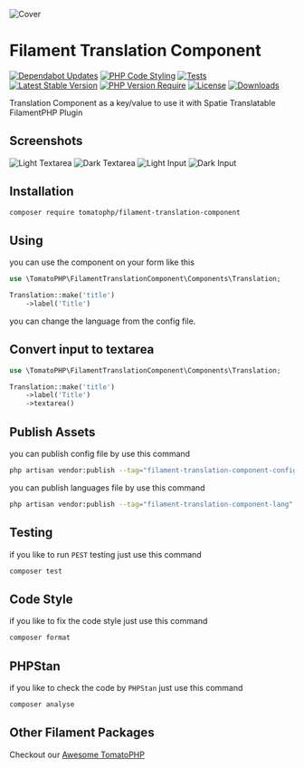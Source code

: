 ![Cover](https://raw.githubusercontent.com/tomatophp/filament-translation-component/master/arts/fadymondy-tomato-translation-component.jpg)

# Filament Translation Component

[![Dependabot Updates](https://github.com/tomatophp/filament-translation-component/actions/workflows/dependabot/dependabot-updates/badge.svg)](https://github.com/tomatophp/filament-translation-component/actions/workflows/dependabot/dependabot-updates)
[![PHP Code Styling](https://github.com/tomatophp/filament-translation-component/actions/workflows/fix-php-code-styling.yml/badge.svg)](https://github.com/tomatophp/filament-translation-component/actions/workflows/fix-php-code-styling.yml)
[![Tests](https://github.com/tomatophp/filament-translation-component/actions/workflows/tests.yml/badge.svg)](https://github.com/tomatophp/filament-translation-component/actions/workflows/tests.yml)
[![Latest Stable Version](https://poser.pugx.org/tomatophp/filament-translation-component/version.svg)](https://packagist.org/packages/tomatophp/filament-translation-component)
[![PHP Version Require](http://poser.pugx.org/tomatophp/filament-translation-component/require/php)](https://packagist.org/packages/tomatophp/filament-translation-component)
[![License](https://poser.pugx.org/tomatophp/filament-translation-component/license.svg)](https://packagist.org/packages/tomatophp/filament-translation-component)
[![Downloads](https://poser.pugx.org/tomatophp/filament-translation-component/d/total.svg)](https://packagist.org/packages/tomatophp/filament-translation-component)

Translation Component as a key/value to use it with Spatie Translatable FilamentPHP Plugin

## Screenshots

![Light Textarea](https://raw.githubusercontent.com/tomatophp/filament-translation-component/master/arts/textarea-light.png)
![Dark Textarea](https://raw.githubusercontent.com/tomatophp/filament-translation-component/master/arts/textarea-dark.png)
![Light Input](https://raw.githubusercontent.com/tomatophp/filament-translation-component/master/arts/input-light.png)
![Dark Input](https://raw.githubusercontent.com/tomatophp/filament-translation-component/master/arts/input-dark.png)


## Installation

```bash
composer require tomatophp/filament-translation-component
```

## Using

you can use the component on your form like this

```php
use \TomatoPHP\FilamentTranslationComponent\Components\Translation;

Translation::make('title')
    ->label('Title')
```

you can change the language from the config file.

## Convert input to textarea

```php
use \TomatoPHP\FilamentTranslationComponent\Components\Translation;

Translation::make('title')
    ->label('Title')
    ->textarea()
```



## Publish Assets

you can publish config file by use this command

```bash
php artisan vendor:publish --tag="filament-translation-component-config"
```

you can publish languages file by use this command

```bash
php artisan vendor:publish --tag="filament-translation-component-lang"
```


## Testing

if you like to run `PEST` testing just use this command

```bash
composer test
```

## Code Style

if you like to fix the code style just use this command

```bash
composer format
```

## PHPStan

if you like to check the code by `PHPStan` just use this command

```bash
composer analyse
```

## Other Filament Packages

Checkout our [Awesome TomatoPHP](https://github.com/tomatophp/awesome)

